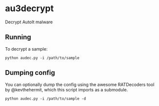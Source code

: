 # au3decrypt

Decrypt AutoIt malware

## Running

To decrypt a sample:

```python audec.py -i /path/to/sample```

## Dumping config

You can optionally dump the config using the awesome RATDecoders tool by @kevthehermit, which this script imports as a submodule.

```python audec.py -i /path/to/sample -d```